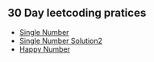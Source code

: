 ## 30 Day leetcoding pratices

* [Single Number](https://github.com/jayesh-srivastava/leetcode/blob/master/30-day-leetcoding-challenge/SingleNumber/Solution.java)
* [Single Number Solution2](https://github.com/jayesh-srivastava/leetcode/blob/master/30-day-leetcoding-challenge/SingleNumber/Solution2.java)
* [Happy Number](https://github.com/jayesh-srivastava/leetcode/blob/master/30-day-leetcoding-challenge/HappyNumber/Solution.java)
